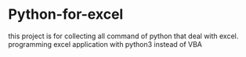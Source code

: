 # Python-for-excel
this project is for collecting all command of python that deal with excel. programming excel application with python3 instead of VBA 
